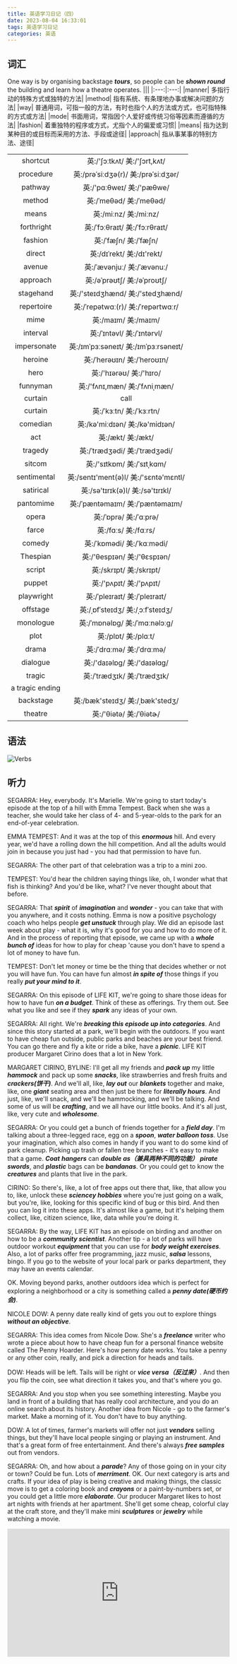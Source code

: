 ```yaml
---
title: 英语学习日记（四）
date: 2023-08-04 16:33:01
tags: 英语学习日记
categories: 英语
---
```


## 词汇

One way is by organising backstage ***tours***, so people can be ***shown round*** the building and learn how a theatre operates.
|||
|:---:|:---:|
|manner| 多指行动的特殊方式或独特的方法|
|method| 指有系统、有条理地办事或解决问题的方法|
|way| 普通用词，可指一般的方法，有时也指个人的方法或方式，也可指特殊的方式或方法|
|mode| 书面用词，常指因个人爱好或传统习俗等因素而遵循的方法|
|fashion| 着重独特的程序或方式，尤指个人的偏爱或习惯|
|means| 指为达到某种目的或目标而采用的方法、手段或途径|
|approach| 指从事某事的特别方法、途径|

|||
|:---:|:---:|
|shortcut| 英:/'ʃɔːtkʌt/ 美:/'ʃɔrt,kʌt/|
|procedure| 英:/prəˈsiːdʒə(r)/ 美:/prəˈsiːdʒər/|
|pathway| 英:/'pɑːθweɪ/ 美:/'pæθwe/|
|method| 英:/ˈmeθəd/ 美:/ˈmeθəd/|
|means| 英:/miːnz/ 美:/miːnz/|
|forthright| 英:/ˈfɔːθraɪt/ 美:/ˈfɔːrθraɪt/|
|fashion| 英:/ˈfæʃn/ 美:/ˈfæʃn/|
|direct| 英:/dɪˈrekt/ 美:/dɪ'rekt/|
|avenue| 英:/ˈævənjuː/ 美:/ˈævənuː/|
|approach| 英:/əˈprəʊtʃ/ 美:/əˈproʊtʃ/|
|stagehand| 英:/'steɪdʒhænd/ 美:/'stedʒhænd/|
|repertoire| 英:/ˈrepətwɑː(r)/ 美:/ˈrepərtwɑːr/|
|mime| 英:/maɪm/ 美:/maɪm/|
|interval| 英:/ˈɪntəvl/ 美:/ˈɪntərvl/|
|impersonate| 英:/ɪmˈpɜːsəneɪt/ 美:/ɪmˈpɜːrsəneɪt/|
|heroine| 英:/ˈherəʊɪn/ 美:/ˈheroʊɪn/|
|hero| 英:/'hɪərəʊ/ 美:/'hɪro/|
|funnyman| 英:/'fʌnɪ,mæn/ 美:/ˈfʌniˌmæn/|
|curtain| call |
|curtain| 英:/ˈkɜːtn/ 美:/ˈkɜːrtn/|
|comedian| 英:/kə'miːdɪən/ 美:/kə'midɪən/|
|act| 英:/ækt/ 美:/ækt/|
|tragedy| 英:/ˈtrædʒədi/ 美:/ˈtrædʒədi/|
|sitcom| 英:/'sɪtkɒm/ 美:/ˈsɪtˌkɑm/|
|sentimental| 英:/sentɪ'ment(ə)l/ 美:/'sɛntə'mɛntl/|
|satirical| 英:/sə'tɪrɪk(ə)l/ 美:/sə'tɪrɪkl/|
|pantomime| 英:/ˈpæntəmaɪm/ 美:/ˈpæntəmaɪm/|
|opera| 英:/ˈɒprə/ 美:/ˈɑːprə/|
|farce| 英:/fɑːs/ 美:/fɑːrs/|
|comedy| 英:/ˈkɒmədi/ 美:/ˈkɑːmədi/|
|Thespian| 英:/'θespɪən/ 美:/'θɛspɪən/|
|script| 英:/skrɪpt/ 美:/skrɪpt/|
|puppet| 英:/'pʌpɪt/ 美:/'pʌpɪt/|
|playwright| 英:/ˈpleɪraɪt/ 美:/ˈpleɪraɪt/|
|offstage| 英:/ˌɒfˈsteɪdʒ/ 美:/ˌɔːfˈsteɪdʒ/|
|monologue| 英:/ˈmɒnəlɒɡ/ 美:/ˈmɑːnəlɔːɡ/|
|plot| 英:/plɒt/ 美:/plɑːt/|
|drama| 英:/ˈdrɑːmə/ 美:/ˈdrɑːmə/|
|dialogue| 英:/'daɪəlɒg/ 美:/'daɪəlɑɡ/|
|tragic| 英:/ˈtrædʒɪk/ 美:/ˈtrædʒɪk/|
|a tragic ending| |
|backstage| 英:/bæk'steɪdʒ/ 美:/ˌbæk'stedʒ/|
|theatre| 英:/'θiətə/ 美:/ˈθiətɚ/|

## 语法

![Verbs](./english-learning-diary-4/Verbs.png)

## 听力

SEGARRA: Hey, everybody. It's Marielle. We're going to start today's episode at the top of a hill with Emma Tempest. Back when she was a teacher, she would take her class of 4- and 5-year-olds to the park for an end-of-year celebration.

EMMA TEMPEST: And it was at the top of this ***enormous*** hill. And every year, we'd have a rolling down the hill competition. And all the adults would join in because you just had - you had that permission to have fun.

SEGARRA: The other part of that celebration was a trip to a mini zoo.

TEMPEST: You'd hear the children saying things like, oh, I wonder what that fish is thinking? And you'd be like, what? I've never thought about that before.

SEGARRA: That ***spirit*** of ***imagination*** and ***wonder*** - you can take that with you anywhere, and it costs nothing. Emma is now a positive psychology coach who helps people ***get unstuck*** through play. We did an episode last week about play - what it is, why it's good for you and how to do more of it. And in the process of reporting that episode, we came up with a ***whole bunch of*** ideas for how to play for cheap 'cause you don't have to spend a lot of money to have fun.

TEMPEST: Don't let money or time be the thing that decides whether or not you will have fun. You can have fun almost ***in spite of*** those things if you really ***put your mind to it***.

SEGARRA: On this episode of LIFE KIT, we're going to share those ideas for how to have fun ***on a budget***. Think of these as offerings. Try them out. See what you like and see if they ***spark*** any ideas of your own.

SEGARRA: All right. We're ***breaking this episode up into categories***. And since this story started at a park, we'll begin with the outdoors. If you want to have cheap fun outside, public parks and beaches are your best friend. You can go there and fly a kite or ride a bike, have a ***picnic***. LIFE KIT producer Margaret Cirino does that a lot in New York.

MARGARET CIRINO, BYLINE: I'll get all my friends and ***pack up*** my little ***hammock*** and pack up some ***snacks***, like strawberries and fresh fruits and ***crackers(饼干)***. And we'll all, like, ***lay out*** our ***blankets*** together and make, like, one ***giant*** seating area and then just be there for ***literally hours***. And just, like, we'll snack, and we'll be hammocking, and we'll be talking. And some of us will be ***crafting***, and we all have our little books. And it's all just, like, very cute and ***wholesome***.

SEGARRA: Or you could get a bunch of friends together for a ***field day***. I'm talking about a three-legged race, egg on a ***spoon***, ***water balloon toss***. Use your imagination, which also comes in handy if you want to do some kind of park cleanup. Picking up trash or fallen tree branches - it's easy to make that a game. ***Coat*** ***hangers*** can ***double as（兼具两种不同的功能）*** ***pirate*** ***swords***, and ***plastic*** bags can be ***bandanas***. Or you could get to know the ***creatures*** and plants that live in the park.

CIRINO: So there's, like, a lot of free apps out there that, like, that allow you to, like, unlock these ***sciencey hobbies*** where you're just going on a walk, but you're, like, looking for this specific kind of bug or this bird. And then you can log it into these apps. It's almost like a game, but it's helping them collect, like, citizen science, like, data while you're doing it.

SEGARRA: By the way, LIFE KIT has an episode on birding and another on how to be a ***community scientist***. Another tip - a lot of parks will have outdoor workout ***equipment*** that you can use for ***body weight exercises***. Also, a lot of parks offer free programming, jazz music, ***salsa*** lessons, bingo. If you go to the website of your local park or parks department, they may have an events calendar.

OK. Moving beyond parks, another outdoors idea which is perfect for exploring a neighborhood or a city is something called a ***penny date(硬币约会)***.

NICOLE DOW: A penny date really kind of gets you out to explore things ***without an objective***.

SEGARRA: This idea comes from Nicole Dow. She's a ***freelance*** writer who wrote a piece about how to have cheap fun for a personal finance website called The Penny Hoarder. Here's how penny date works. You take a penny or any other coin, really, and pick a direction for heads and tails.

DOW: Heads will be left. Tails will be right or ***vice versa（反过来）***. And then you flip the coin, see what direction it takes you, and that's where you go.

SEGARRA: And you stop when you see something interesting. Maybe you land in front of a building that has really cool architecture, and you do an online search about its history. Another idea from Nicole - go to the farmer's market. Make a morning of it. You don't have to buy anything.

DOW: A lot of times, farmer's markets will offer not just ***vendors*** selling things, but they'll have local people singing or playing an instrument. And that's a great form of free entertainment. And there's always ***free samples*** out from vendors.

SEGARRA: Oh, and how about a ***parade***? Any of those going on in your city or town? Could be fun. Lots of ***merriment***. OK. Our next category is arts and crafts. If your idea of play is being creative and making things, the classic move is to get a coloring book and ***crayons*** or a paint-by-numbers set, or you could get a little more ***elaborate***. Our producer Margaret likes to host art nights with friends at her apartment. She'll get some cheap, colorful clay at the craft store, and they'll make mini ***sculptures*** or ***jewelry*** while watching a movie.

<iframe src="https://www.npr.org/player/embed/1191071743/1191082232" width="100%" height="290" frameborder="0" scrolling="no" title="NPR embedded audio player"></iframe>
